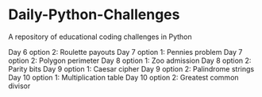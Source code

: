 # Daily-Python-Challenges

A repository of educational coding challenges in Python

Day 6 option 2: Roulette payouts
Day 7 option 1: Pennies problem
Day 7 option 2: Polygon perimeter
Day 8 option 1: Zoo admission
Day 8 option 2: Parity bits
Day 9 option 1: Caesar cipher
Day 9 option 2: Palindrome strings
Day 10 option 1: Multiplication table
Day 10 option 2: Greatest common divisor

